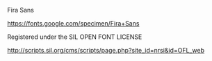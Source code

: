 Fira Sans

https://fonts.google.com/specimen/Fira+Sans

Registered under the SIL OPEN FONT LICENSE

http://scripts.sil.org/cms/scripts/page.php?site_id=nrsi&id=OFL_web
